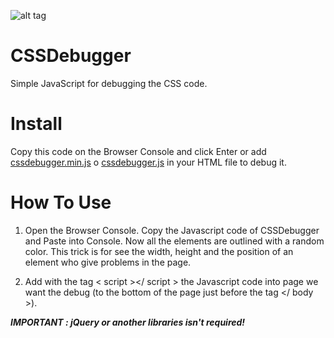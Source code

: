 ![alt tag](http://biuni.altervista.org/guide/debugger/cssdebugger2.PNG)

# CSSDebugger
Simple JavaScript for debugging the CSS code.

# Install
Copy this code on the Browser Console and click Enter or add [cssdebugger.min.js](cssdebugger.min.js) o [cssdebugger.js](cssdebugger.js) in your HTML file to debug it.

# How To Use
1) Open the Browser Console. Copy the Javascript code of CSSDebugger and Paste into Console. Now all the elements are outlined with a random color. This trick is for see the width, height and the position of an element who give problems in the page.

2) Add with the tag < script ></ script > the Javascript code into page we want the debug (to the bottom of the page just before the tag </ body >).

***IMPORTANT : jQuery or another libraries isn't required!***
